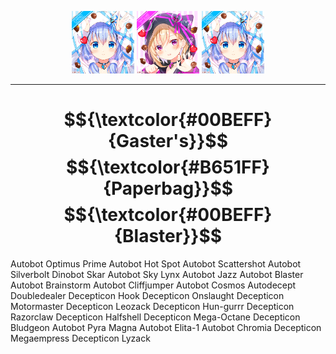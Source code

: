 <p align="center">
  <img src="https://github.com/Minecube1510/s4mpl3_m3m0ry/blob/main/btc_img/a01_GFB.png", width="100">
  <img src="https://github.com/Minecube1510/s4mpl3_m3m0ry/blob/main/btc_img/e05_HPW.png", width="100">
  <img src="https://github.com/Minecube1510/s4mpl3_m3m0ry/blob/main/btc_img/a01_GFB.png", width="100">
</p>

---

# $${\textcolor{#00BEFF}{Gaster's}}$$ $${\textcolor{#B651FF}{Paperbag}}$$ $${\textcolor{#00BEFF}{Blaster}}$$

Autobot Optimus Prime
Autobot Hot Spot
Autobot Scattershot
Autobot Silverbolt
Dinobot Skar
Autobot Sky Lynx
Autobot Jazz
Autobot Blaster
Autobot Brainstorm
Autobot Cliffjumper
Autobot Cosmos
Autodecept Doubledealer
Decepticon Hook
Decepticon Onslaught
Decepticon Motormaster
Decepticon Leozack
Decepticon Hun-gurrr
Decepticon Razorclaw
Decepticon Halfshell
Decepticon Mega-Octane
Decepticon Bludgeon
Autobot Pyra Magna
Autobot Elita-1
Autobot Chromia
Decepticon Megaempress
Decepticon Lyzack
